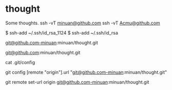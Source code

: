 # thought

Some thoughts.
ssh -vT minuan@github.com
ssh -vT Acmu@github.com

$ ssh-add ~/.ssh/id_rsa_1124
$ ssh-add ~/.ssh/id_rsa

git@github.com-minuan:minuan/thought.git

git@github.com:minuan/thought.git

cat .git/config

git config [remote "origin"].url "git@github.com-minuan:minuan/thought.git"

git remote set-url origin git@github.com-minuan:minuan/thought.git